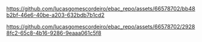 

https://github.com/lucasgomescordeiro/ebac_repo/assets/66578702/bb48b2bf-46e6-40be-a203-632bdb7b1cd2



https://github.com/lucasgomescordeiro/ebac_repo/assets/66578702/29288fc2-65c8-4b16-9286-9eaaa061c5f8

